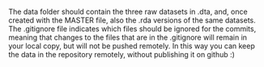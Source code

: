 The data folder should contain the three raw datasets in .dta, and, once created with the MASTER file, also the .rda versions of the same datasets.
The .gitignore file indicates which files should be ignored for the commits, meaning that changes to the files that are in the .gitignore will remain in your local copy, but will not be pushed remotely.
In this way you can keep the data in the repository remotely, without publishing it on github :) 
